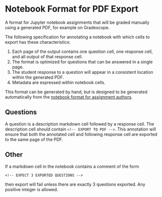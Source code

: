 # Notebook Format for PDF Export

A format for Jupyter notebook assignments that will be graded manually using a
generated PDF, for example on Gradescope.

The following specification for annotating a notebook with which cells to export
has these characteristics:

1. Each page of the output contains one question cell, one response cell, and
   all output of that response cell.
2. The format is optimized for questions that can be answered in a single page.
3. The student response to a question will appear in a consistent location
   within the generated PDF.
3. Metadata are expressed within notebook cells.

This format can be generated by hand, but is designed to be generated
automatically from the [notebook format for assignment
authors](notebook-format.md).

## Questions

A question is a description markdown cell followed by a response cell. The
description cell should contain `<!-- EXPORT TO PDF -->`. This annotation will
ensure that both the annotated cell and following response cell are exported to
the same page of the PDF.

## Other

If a markdown cell in the notebook contains a comment of the form

`<!-- EXPECT 3 EXPORTED QUESTIONS -->`

then export will fail unless there are exactly 3 questions exported. Any
positive integer is allowed.



